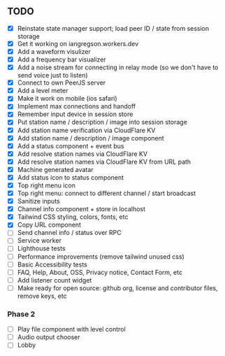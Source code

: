 TODO
----

- [X] Reinstate state manager support; load peer ID / state from session storage
- [X] Get it working on iangregson.workers.dev
- [X] Add a waveform visulizer
- [X] Add a frequency bar visualizer
- [X] Add a noise stream for connecting in relay mode (so we don't have to send voice just to listen)
- [X] Connect to own PeerJS server
- [X] Add a level meter
- [X] Make it work on mobile (ios safari)
- [X] Implement max connections and handoff
- [X] Remember input device in session store
- [X] Put station name / description / image into session storage
- [X] Add station name verification via CloudFlare KV 
- [X] Add station name / description / image component
- [X] Add a status component + event bus
- [X] Add resolve station names via CloudFlare KV
- [X] Add resolve station names via CloudFlare KV from URL path
- [X] Machine generated avatar
- [X] Add status icon to status component
- [X] Top right menu icon
- [X] Top right menu: connect to different channel / start broadcast
- [X] Sanitize inputs
- [X] Channel info component + store in localhost
- [X] Tailwind CSS styling, colors, fonts, etc
- [X] Copy URL component
- [ ] Send channel info / status over RPC
- [ ] Service worker
- [ ] Lighthouse tests
- [ ] Performance improvements (remove tailwind unused css)
- [ ] Basic Accessibility tests
- [ ] FAQ, Help, About, OSS, Privacy notice, Contact Form, etc
- [ ] Add listener count widget
- [ ] Make ready for open source: github org, license and contributor files, remove keys, etc

### Phase 2

- [ ] Play file component with level control
- [ ] Audio output chooser
- [ ] Lobby
